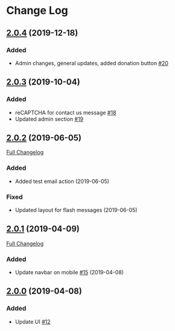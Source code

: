 # Change Log

## [2.0.4](https://github.com/clemsonmatt/CAIF/tree/2.0.4) (2019-12-18)
### Added
- Admin changes, general updates, added donation button [\#20](https://github.com/clemsonmatt/CAIF/pull/20)

## [2.0.3](https://github.com/clemsonmatt/CAIF/tree/2.0.3) (2019-10-04)
### Added
- reCAPTCHA for contact us message [\#18](https://github.com/clemsonmatt/CAIF/pull/18)
- Updated admin section [\#19](https://github.com/clemsonmatt/CAIF/pull/19)

## [2.0.2](https://github.com/clemsonmatt/CAIF/tree/2.0.2) (2019-06-05)
[Full Changelog](https://github.com/clemsonmatt/CAIF/compare/2.0.1...2.0.2)

### Added
- Added test email action (2019-06-05)

### Fixed
- Updated layout for flash messages (2019-06-05)

## [2.0.1](https://github.com/clemsonmatt/CAIF/tree/2.0.1) (2019-04-09)
[Full Changelog](https://github.com/clemsonmatt/CAIF/compare/2.0.0...2.0.1)

### Added
- Update navbar on mobile [\#15](https://github.com/clemsonmatt/caif/issues/15) (2019-04-08)

## [2.0.0](https://github.com/clemsonmatt/CAIF/tree/2.0.0) (2019-04-08)
### Added
- Update UI [\#12](https://github.com/clemsonmatt/CAIF/issues/12)

